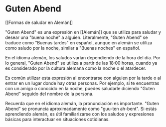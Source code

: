 # Guten Abend

[[Formas de saludar en Alemán]]

"Guten Abend" es una expresión en [[Alemán]] que se utiliza para saludar y desear una "buena noche" a alguien. Literalmente, "Guten Abend" se traduce como "Buenas tardes" en español, aunque en alemán se utiliza como saludo por la noche, similar a "Buenas noches" en español.

En el idioma alemán, los saludos varían dependiendo de la hora del día. Por lo general, "Guten Abend" se utiliza a partir de las 18:00 horas, cuando ya es considerado por la cultura alemana como la noche o el atardecer.

Es común utilizar esta expresión al encontrarse con alguien por la tarde o al entrar en un lugar donde hay otras personas. Por ejemplo, si te encuentras con un amigo o conocido en la noche, puedes saludarle diciendo "Guten Abend" seguido del nombre de la persona.

Recuerda que en el idioma alemán, la pronunciación es importante. "Guten Abend" se pronuncia aproximadamente como "guu-ten ah-bent". Si estás aprendiendo alemán, es útil familiarizarse con los saludos y expresiones básicas para interactuar en situaciones cotidianas.